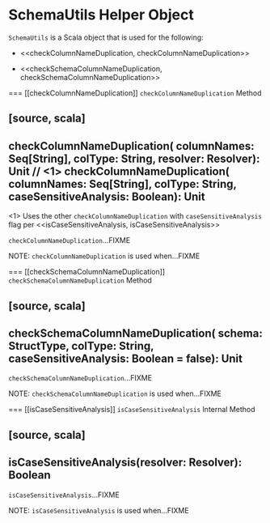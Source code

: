 # SchemaUtils Helper Object

`SchemaUtils` is a Scala object that is used for the following:

* <<checkColumnNameDuplication, checkColumnNameDuplication>>

* <<checkSchemaColumnNameDuplication, checkSchemaColumnNameDuplication>>

=== [[checkColumnNameDuplication]] `checkColumnNameDuplication` Method

[source, scala]
----
checkColumnNameDuplication(
  columnNames: Seq[String],
  colType: String,
  resolver: Resolver): Unit  // <1>
checkColumnNameDuplication(
  columnNames: Seq[String],
  colType: String,
  caseSensitiveAnalysis: Boolean): Unit
----
<1> Uses the other `checkColumnNameDuplication` with `caseSensitiveAnalysis` flag per <<isCaseSensitiveAnalysis, isCaseSensitiveAnalysis>>

`checkColumnNameDuplication`...FIXME

NOTE: `checkColumnNameDuplication` is used when...FIXME

=== [[checkSchemaColumnNameDuplication]] `checkSchemaColumnNameDuplication` Method

[source, scala]
----
checkSchemaColumnNameDuplication(
  schema: StructType, colType: String, caseSensitiveAnalysis: Boolean = false): Unit
----

`checkSchemaColumnNameDuplication`...FIXME

NOTE: `checkSchemaColumnNameDuplication` is used when...FIXME

=== [[isCaseSensitiveAnalysis]] `isCaseSensitiveAnalysis` Internal Method

[source, scala]
----
isCaseSensitiveAnalysis(resolver: Resolver): Boolean
----

`isCaseSensitiveAnalysis`...FIXME

NOTE: `isCaseSensitiveAnalysis` is used when...FIXME
